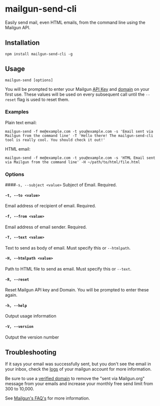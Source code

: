 # mailgun-send-cli

Easily send mail, even HTML emails, from the command line using the Mailgun API.

## Installation

```
npm install mailgun-send-cli -g
```

## Usage

```
mailgun-send [options]
```

You will be prompted to enter your Mailgun [API Key](https://mailgun.com/app/account/security) and [domain](https://mailgun.com/app/domains) on your first use. These values will be used on every subsequent call until the `--reset` flag is used to reset them.

### Examples

Plain text email:

```
mailgun-send -f me@example.com -t you@example.com -s 'Email sent via Mailgun from the command line' -T 'Hello there! The mailgun-send-cli tool is really cool. You should check it out!'
```

HTML email:

```
mailgun-send -f me@example.com -t you@example.com -s 'HTML Email sent via Mailgun from the command line' -H ~/path/to/html/file.html
```

### Options

####`-s, --subject <value>`
Subject of Email. Required.

#### `-t, --to <value>`
Email address of recipient of email. Required.

#### `-f, --from <value>`
Email address of email sender. Required.

#### `-T, --text <value>`
Text to send as body of email. Must specify this or `--htmlpath`.

#### `-H, --htmlpath <value>`
Path to HTML file to send as email. Must specify this or `--text`.

#### `-R, --reset`
Reset Mailgun API key and Domain. You will be prompted to enter these again.

#### `-h, --help`
Output usage information

#### `-V, --version`
Output the version number


## Troubleshooting

If it says your email was successfully sent, but you don't see the email in your inbox, check the [logs](https://mailgun.com/app/logs) of your mailgun account for more information.

Be sure to use a [verified domain](https://documentation.mailgun.com/quickstart-sending.html#verify-your-domain) to remove the "sent via Mailgun.org" message from your emails and increase your monthly free send limit from 300 to 10,000.

See [Mailgun's FAQ's](https://documentation.mailgun.com/faqs.html) for more information.




